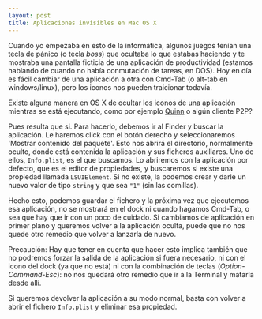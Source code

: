 ```yaml
---
layout: post
title: Aplicaciones invisibles en Mac OS X
---
```


Cuando yo empezaba en esto de la informática, algunos juegos tenían una tecla de pánico (o tecla *boss*) que ocultaba lo que estabas haciendo y te mostraba una pantalla ficticia de una aplicación de productividad (estamos hablando de cuando no había conmutación de tareas, en DOS). Hoy en día es fácil cambiar de una aplicación a otra con Cmd-Tab (o alt-tab en windows/linux), pero los iconos nos pueden traicionar todavía.

Existe alguna manera en OS X de ocultar los iconos de una aplicación mientras se está ejecutando, como por ejemplo [Quinn](http://simonhaertel.de/quinn) o algún cliente P2P?

Pues resulta que si. Para hacerlo, debemos ir al Finder y buscar la aplicación. Le haremos click con el botón derecho y seleccionaremos 'Mostrar contenido del paquete'. Esto nos abrirá el directorio, normalmente oculto, donde está contenida la aplicación y sus ficheros auxiliares. Uno de ellos, `Info.plist`, es el que buscamos. Lo abriremos con la aplicación por defecto, que es el editor de propiedades, y buscaremos si existe una propiedad llamada `LSUIElement`. Si no existe, la podemos crear y darle un nuevo valor de tipo `string` y que sea `"1"` (sin las comillas).

Hecho esto, podemos guardar el fichero y la próxima vez que ejecutemos esa aplicación, no se mostrará en el dock ni cuando hagamos Cmd-Tab, o sea que hay que ir con un poco de cuidado. Si cambiamos de aplicación en primer plano y queremos volver a la aplicación oculta, puede que no nos quede otro remedio que volver a lanzarla de nuevo.

Precaución: Hay que tener en cuenta que hacer esto implica también que no podremos forzar la salida de la aplicación si fuera necesario, ni con el icono del dock (ya que no está) ni con la combinación de teclas (*Option-Command-Esc*): no nos quedará otro remedio que ir a la Terminal y matarla desde allí.

Si queremos devolver la aplicación a su modo normal, basta con volver a abrir el fichero `Info.plist` y eliminar esa propiedad.
